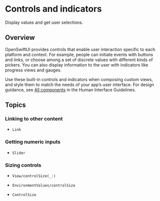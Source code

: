 # Controls and indicators

Display values and get user selections.

## Overview

OpenSwiftUI provides controls that enable user interaction specific to each platform and context. For example, people can initiate events with buttons and links, or choose among a set of discrete values with different kinds of pickers. You can also display information to the user with indicators like progress views and gauges.

Use these built-in controls and indicators when composing custom views, and style them to match the needs of your app’s user interface. For design guidance, see [All components](https://developer.apple.com/design/human-interface-guidelines/components) in the Human Interface Guidelines.

## Topics

### Linking to other content

- ``Link``

### Getting numeric inputs

- ``Slider``

### Sizing controls

- ``View/controlSize(_:)``

- ``EnvironmentValues/controlSize``

- ``ControlSize``
